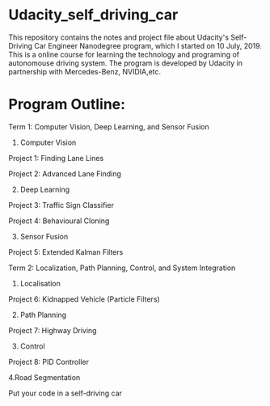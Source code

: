 # Udacity_self_driving_car

This repository contains the notes and project file about Udacity's Self-Driving Car Engineer Nanodegree program, which I started on 10 July, 2019. This is a online course for learning the technology and programing of autonomouse driving system. 
The program is developed by Udacity in partnership with Mercedes-Benz, NVIDIA,etc.

# Program Outline:

Term 1: Computer Vision, Deep Learning, and Sensor Fusion

1. Computer Vision

  Project 1: Finding Lane Lines 

  Project 2: Advanced Lane Finding

2. Deep Learning

  Project 3: Traffic Sign Classifier

  Project 4: Behavioural Cloning

3. Sensor Fusion

  Project 5: Extended Kalman Filters

Term 2: Localization, Path Planning, Control, and System Integration

1. Localisation

  Project 6: Kidnapped Vehicle (Particle Filters)

2. Path Planning

  Project 7: Highway Driving

3. Control

  Project 8: PID Controller

4.Road Segmentation

  Put your code in a self-driving car
